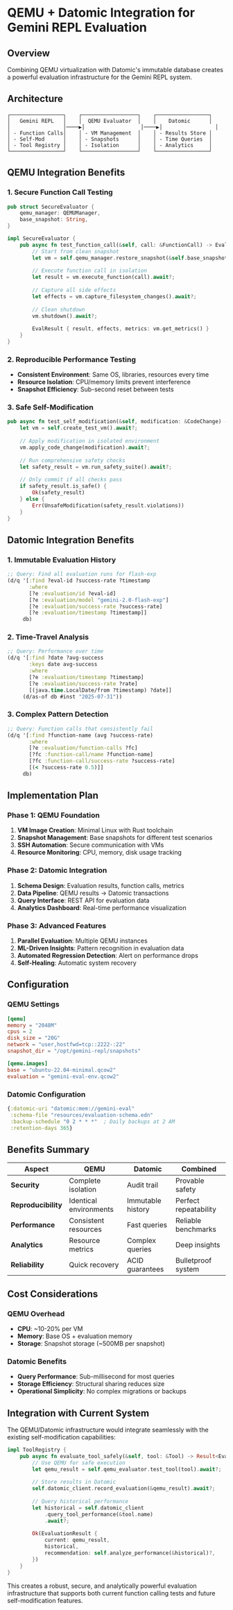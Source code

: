 # QEMU + Datomic Integration for Gemini REPL Evaluation

## Overview

Combining QEMU virtualization with Datomic's immutable database creates a powerful evaluation infrastructure for the Gemini REPL system.

## Architecture

```
┌─────────────────┐    ┌──────────────────┐    ┌─────────────────┐
│   Gemini REPL   │    │  QEMU Evaluator  │    │    Datomic      │
│                 │────▶│                  │────▶│                 │
│ - Function Calls│    │ - VM Management  │    │ - Results Store │
│ - Self-Mod      │    │ - Snapshots      │    │ - Time Queries  │
│ - Tool Registry │    │ - Isolation      │    │ - Analytics     │
└─────────────────┘    └──────────────────┘    └─────────────────┘
```

## QEMU Integration Benefits

### 1. **Secure Function Call Testing**
```rust
pub struct SecureEvaluator {
    qemu_manager: QEMUManager,
    base_snapshot: String,
}

impl SecureEvaluator {
    pub async fn test_function_call(&self, call: &FunctionCall) -> EvalResult {
        // Start from clean snapshot
        let vm = self.qemu_manager.restore_snapshot(&self.base_snapshot).await?;
        
        // Execute function call in isolation
        let result = vm.execute_function(call).await?;
        
        // Capture all side effects
        let effects = vm.capture_filesystem_changes().await?;
        
        // Clean shutdown
        vm.shutdown().await?;
        
        EvalResult { result, effects, metrics: vm.get_metrics() }
    }
}
```

### 2. **Reproducible Performance Testing**
- **Consistent Environment**: Same OS, libraries, resources every time
- **Resource Isolation**: CPU/memory limits prevent interference
- **Snapshot Efficiency**: Sub-second reset between tests

### 3. **Safe Self-Modification**
```rust
pub async fn test_self_modification(&self, modification: &CodeChange) -> SafetyResult {
    let vm = self.create_test_vm().await?;
    
    // Apply modification in isolated environment
    vm.apply_code_change(modification).await?;
    
    // Run comprehensive safety checks
    let safety_result = vm.run_safety_suite().await?;
    
    // Only commit if all checks pass
    if safety_result.is_safe() {
        Ok(safety_result)
    } else {
        Err(UnsafeModification(safety_result.violations))
    }
}
```

## Datomic Integration Benefits

### 1. **Immutable Evaluation History**
```clojure
;; Query: Find all evaluation runs for flash-exp
(d/q '[:find ?eval-id ?success-rate ?timestamp
       :where 
       [?e :evaluation/id ?eval-id]
       [?e :evaluation/model "gemini-2.0-flash-exp"]
       [?e :evaluation/success-rate ?success-rate]
       [?e :evaluation/timestamp ?timestamp]]
     db)
```

### 2. **Time-Travel Analysis**
```clojure
;; Query: Performance over time
(d/q '[:find ?date ?avg-success
       :keys date avg-success
       :where
       [?e :evaluation/timestamp ?timestamp]
       [?e :evaluation/success-rate ?rate]
       [(java.time.LocalDate/from ?timestamp) ?date]]
     (d/as-of db #inst "2025-07-31"))
```

### 3. **Complex Pattern Detection**
```clojure
;; Query: Function calls that consistently fail
(d/q '[:find ?function-name (avg ?success-rate)
       :where
       [?e :evaluation/function-calls ?fc]
       [?fc :function-call/name ?function-name]
       [?fc :function-call/success-rate ?success-rate]
       [(< ?success-rate 0.5)]]
     db)
```

## Implementation Plan

### Phase 1: QEMU Foundation
1. **VM Image Creation**: Minimal Linux with Rust toolchain
2. **Snapshot Management**: Base snapshots for different test scenarios
3. **SSH Automation**: Secure communication with VMs
4. **Resource Monitoring**: CPU, memory, disk usage tracking

### Phase 2: Datomic Integration
1. **Schema Design**: Evaluation results, function calls, metrics
2. **Data Pipeline**: QEMU results → Datomic transactions
3. **Query Interface**: REST API for evaluation data
4. **Analytics Dashboard**: Real-time performance visualization

### Phase 3: Advanced Features
1. **Parallel Evaluation**: Multiple QEMU instances
2. **ML-Driven Insights**: Pattern recognition in evaluation data
3. **Automated Regression Detection**: Alert on performance drops
4. **Self-Healing**: Automatic system recovery

## Configuration

### QEMU Settings
```toml
[qemu]
memory = "2048M"
cpus = 2
disk_size = "20G"
network = "user,hostfwd=tcp::2222-:22"
snapshot_dir = "/opt/gemini-repl/snapshots"

[qemu.images]
base = "ubuntu-22.04-minimal.qcow2"
evaluation = "gemini-eval-env.qcow2"
```

### Datomic Configuration
```clojure
{:datomic-uri "datomic:mem://gemini-eval"
 :schema-file "resources/evaluation-schema.edn"
 :backup-schedule "0 2 * * *"  ; Daily backups at 2 AM
 :retention-days 365}
```

## Benefits Summary

| Aspect | QEMU | Datomic | Combined |
|--------|------|---------|----------|
| **Security** | Complete isolation | Audit trail | Provable safety |
| **Reproducibility** | Identical environments | Immutable history | Perfect repeatability |
| **Performance** | Consistent resources | Fast queries | Reliable benchmarks |
| **Analytics** | Resource metrics | Complex queries | Deep insights |
| **Reliability** | Quick recovery | ACID guarantees | Bulletproof system |

## Cost Considerations

### QEMU Overhead
- **CPU**: ~10-20% per VM
- **Memory**: Base OS + evaluation memory
- **Storage**: Snapshot storage (~500MB per snapshot)

### Datomic Benefits
- **Query Performance**: Sub-millisecond for most queries
- **Storage Efficiency**: Structural sharing reduces size
- **Operational Simplicity**: No complex migrations or backups

## Integration with Current System

The QEMU/Datomic infrastructure would integrate seamlessly with the existing self-modification capabilities:

```rust
impl ToolRegistry {
    pub async fn evaluate_tool_safely(&self, tool: &Tool) -> Result<EvaluationResult> {
        // Use QEMU for safe execution
        let qemu_result = self.qemu_evaluator.test_tool(tool).await?;
        
        // Store results in Datomic
        self.datomic_client.record_evaluation(&qemu_result).await?;
        
        // Query historical performance
        let historical = self.datomic_client
            .query_tool_performance(&tool.name)
            .await?;
        
        Ok(EvaluationResult {
            current: qemu_result,
            historical,
            recommendation: self.analyze_performance(&historical)?,
        })
    }
}
```

This creates a robust, secure, and analytically powerful evaluation infrastructure that supports both current function calling tests and future self-modification features.